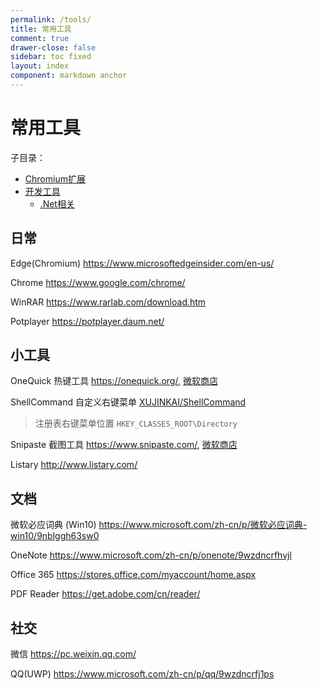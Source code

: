 ```yaml
---
permalink: /tools/
title: 常用工具
comment: true
drawer-close: false
sidebar: toc fixed
layout: index
component: markdown anchor
---
```


# 常用工具

子目录：

- [Chromium扩展](/tools/chrome/)
- [开发工具](/tools/program)
  - [.Net相关](/tools/program/dotnet/)

## 日常

Edge(Chromium) <https://www.microsoftedgeinsider.com/en-us/>

Chrome <https://www.google.com/chrome/>

WinRAR <https://www.rarlab.com/download.htm>

Potplayer <https://potplayer.daum.net/>

## 小工具

OneQuick 热键工具 <https://onequick.org/>, [微软商店](https://www.microsoft.com/store/apps/9pfn5k6qxt46)

ShellCommand 自定义右键菜单 [XUJINKAI/ShellCommand](https://github.com/XUJINKAI/ShellCommand)

> 注册表右键菜单位置 `HKEY_CLASSES_ROOT\Directory`

Snipaste 截图工具 <https://www.snipaste.com/>, [微软商店](https://www.microsoft.com/store/apps/9p1wxpkb68kx)

Listary <http://www.listary.com/>

## 文档

微软必应词典 (Win10) <https://www.microsoft.com/zh-cn/p/微软必应词典-win10/9nblggh63sw0>

OneNote <https://www.microsoft.com/zh-cn/p/onenote/9wzdncrfhvjl>

Office 365 <https://stores.office.com/myaccount/home.aspx>

PDF Reader <https://get.adobe.com/cn/reader/>

## 社交

微信 <https://pc.weixin.qq.com/>

QQ(UWP) <https://www.microsoft.com/zh-cn/p/qq/9wzdncrfj1ps>
